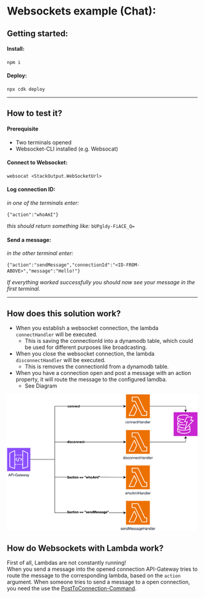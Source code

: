 # Websockets example (Chat):

## Getting started:
#### Install:
```shell
npm i
```

#### Deploy:
```shell
npx cdk deploy
```
---

## How to test it?

#### Prerequisite
 - Two terminals opened
 - Websocket-CLI installed (e.g. Websocat)

#### Connect to Websocket:
```shell
websocat <StackOutput.WebSocketUrl>
```

#### Log connection ID:
_in one of the terminals enter:_
```shell
{"action":"whoAmI"}
```
_this should return something like:_ `bUPgldy-FiACE_Q=`

#### Send a message:
_in the other terminal enter:_
```shell
{"action":"sendMessage","connectionId":"<ID-FROM-ABOVE>","message":"Hello!"}
```
_If everything worked successfully you should now see your message in the first terminal._


---

## How does this solution work?

- When you establish a websocket connection, the lambda `connectHandler` will be executed.
  - This is saving the connectionId into a dynamodb table, which could be used for different purposes like broadcasting.
- When you close the websocket connection, the lambda `disconnectHandler` will be executed.
    - This is removes the connectionId from a dynamodb table.
- When you have a connection open and post a message with an action property, it will route the message to the configured lamdba.
  - See Diagram

![diagram.png](docs%2Fdiagram.png)

## How do Websockets with Lambda work?
First of all, Lambdas are not constantly running!  
When you send a message into the opened connection API-Gateway tries to route the message to the corresponding lambda, based on the `action` argument.
When someone tries to send a message to a open connection, you need the use the [PostToConnection-Command](https://docs.aws.amazon.com/AWSJavaScriptSDK/v3/latest/client/apigatewaymanagementapi/command/PostToConnectionCommand/).